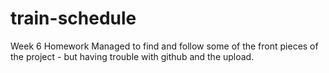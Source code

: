 # train-schedule
Week 6 Homework
Managed to find and follow some of the front pieces of the project - but having trouble with github and the upload.